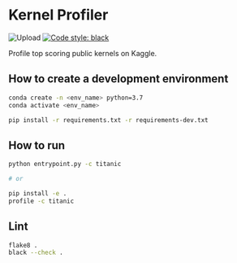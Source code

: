 # Kernel Profiler

![Upload](https://github.com/harupy/kernel-profiler/workflows/Upload/badge.svg)
[![Code style: black](https://img.shields.io/badge/code%20style-black-000000.svg)](https://github.com/psf/black)

Profile top scoring public kernels on Kaggle.

## How to create a development environment

```bash
conda create -n <env_name> python=3.7
conda activate <env_name>

pip install -r requirements.txt -r requirements-dev.txt
```

## How to run

```bash
python entrypoint.py -c titanic

# or

pip install -e .
profile -c titanic
```

## Lint

```bash
flake8 .
black --check .
```
